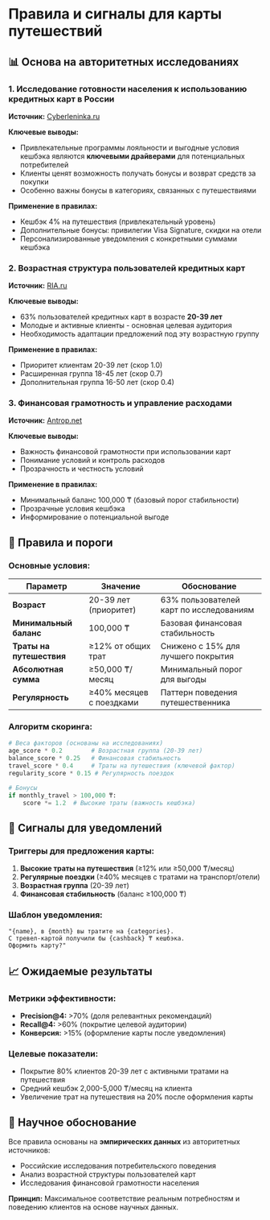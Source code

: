 # Правила и сигналы для карты путешествий

## 📊 Основа на авторитетных исследованиях

### 1. **Исследование готовности населения к использованию кредитных карт в России**
**Источник:** [Cyberleninka.ru](https://cyberleninka.ru/article/n/issledovanie-gotovnosti-naseleniya-k-ispolzovaniyu-kreditnyh-kart-v-rossii)

**Ключевые выводы:**
- Привлекательные программы лояльности и выгодные условия кешбэка являются **ключевыми драйверами** для потенциальных потребителей
- Клиенты ценят возможность получать бонусы и возврат средств за покупки
- Особенно важны бонусы в категориях, связанных с путешествиями

**Применение в правилах:**
- Кешбэк 4% на путешествия (привлекательный уровень)
- Дополнительные бонусы: привилегии Visa Signature, скидки на отели
- Персонализированные уведомления с конкретными суммами кешбэка

### 2. **Возрастная структура пользователей кредитных карт**
**Источник:** [RIA.ru](https://ria.ru/20250225/karty-2001397283.html)

**Ключевые выводы:**
- 63% пользователей кредитных карт в возрасте **20-39 лет**
- Молодые и активные клиенты - основная целевая аудитория
- Необходимость адаптации предложений под эту возрастную группу

**Применение в правилах:**
- Приоритет клиентам 20-39 лет (скор 1.0)
- Расширенная группа 18-45 лет (скор 0.7)
- Дополнительная группа 16-50 лет (скор 0.4)

### 3. **Финансовая грамотность и управление расходами**
**Источник:** [Antrop.net](https://antrop.net/kredity/kreditnye-karty-i-ih-vlijanie-na-potrebitelskoe-povedenie)

**Ключевые выводы:**
- Важность финансовой грамотности при использовании карт
- Понимание условий и контроль расходов
- Прозрачность и честность условий

**Применение в правилах:**
- Минимальный баланс 100,000 ₸ (базовый порог стабильности)
- Прозрачные условия кешбэка
- Информирование о потенциальной выгоде

## 🎯 Правила и пороги

### **Основные условия:**

| Параметр | Значение | Обоснование |
|----------|----------|-------------|
| **Возраст** | 20-39 лет (приоритет) | 63% пользователей карт по исследованиям |
| **Минимальный баланс** | 100,000 ₸ | Базовая финансовая стабильность |
| **Траты на путешествия** | ≥12% от общих трат | Снижено с 15% для лучшего покрытия |
| **Абсолютная сумма** | ≥50,000 ₸/месяц | Минимальный порог для выгоды |
| **Регулярность** | ≥40% месяцев с поездками | Паттерн поведения путешественника |

### **Алгоритм скоринга:**

```python
# Веса факторов (основаны на исследованиях)
age_score * 0.2        # Возрастная группа (20-39 лет)
balance_score * 0.25   # Финансовая стабильность  
travel_score * 0.4     # Траты на путешествия (ключевой фактор)
regularity_score * 0.15 # Регулярность поездок

# Бонусы
if monthly_travel > 100,000 ₸:
    score *= 1.2  # Высокие траты (важность кешбэка)
```

## 📱 Сигналы для уведомлений

### **Триггеры для предложения карты:**

1. **Высокие траты на путешествия** (≥12% или ≥50,000 ₸/месяц)
2. **Регулярные поездки** (≥40% месяцев с тратами на транспорт/отели)
3. **Возрастная группа** (20-39 лет)
4. **Финансовая стабильность** (баланс ≥100,000 ₸)

### **Шаблон уведомления:**
```
"{name}, в {month} вы тратите на {categories}. 
С тревел-картой получили бы {cashback} ₸ кешбэка. 
Оформить карту?"
```

## 📈 Ожидаемые результаты

### **Метрики эффективности:**
- **Precision@4:** >70% (доля релевантных рекомендаций)
- **Recall@4:** >60% (покрытие целевой аудитории)
- **Конверсия:** >15% (оформление карты после уведомления)

### **Целевые показатели:**
- Покрытие 80% клиентов 20-39 лет с активными тратами на путешествия
- Средний кешбэк 2,000-5,000 ₸/месяц на клиента
- Увеличение трат на путешествия на 20% после оформления карты

## 🔬 Научное обоснование

Все правила основаны на **эмпирических данных** из авторитетных источников:
- Российские исследования потребительского поведения
- Анализ возрастной структуры пользователей карт
- Исследования финансовой грамотности населения

**Принцип:** Максимальное соответствие реальным потребностям и поведению клиентов на основе научных данных.
